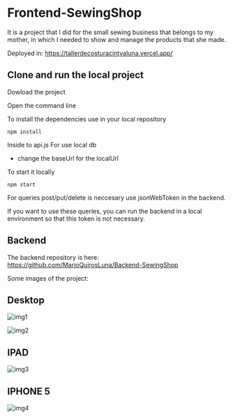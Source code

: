 # Frontend-SewingShop
It is a project that I did for the small sewing business that belongs to my mother, in which I needed to show and manage the products that she made.

Deployed in: https://tallerdecosturacintyaluna.vercel.app/

## Clone and run the local project

Dowload the project

Open the command line

To install the dependencies use in your local repository

    npm install

Inside to api.js
For use local db
* change the baseUrl for the localUrl

To start it locally
    
    npm start

For queries post/put/delete is neccesary use jsonWebToken in the backend.

If you want to use these queries, you can run the backend in a local environment so that this token is not necessary.

## Backend

The backend repository is here: https://github.com/MarioQuirosLuna/Backend-SewingShop

Some images of the project:

## Desktop

![img1](https://user-images.githubusercontent.com/37676736/141033718-f8f7ceb1-9359-4a6a-8f48-91d002eae868.png)

![img2](https://user-images.githubusercontent.com/37676736/141033775-a09d9441-834a-4325-8d7b-758d5748ad9a.png)

## IPAD

![img3](https://user-images.githubusercontent.com/37676736/141033896-77a77c0c-dce6-4680-bcbe-167ad5598a75.PNG)

## IPHONE 5

![img4](https://user-images.githubusercontent.com/37676736/141033960-17e7f8d6-1e66-49fa-945d-e204ce479b88.PNG)
